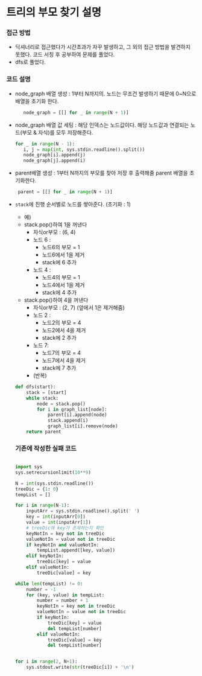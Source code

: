 # 트리의 부모 찾기 설명

### 접근 방법

- 딕셔너리로 접근했다가 시간초과가 자꾸 발생하고, 그 외의 접근 방법을 발견하지 못했다. 코드 서칭 후 공부하여 문제를 풀었다.
- dfs로 풀었다.


### 코드 설명

- node_graph 배열 생성 : 1부터 N까지의. 노드는 무조건 발생하기 때문에 0~N으로 배열을 초기화 한다.

	 ```py
		node_graph = [[] for _ in range(N + 1)]
	```

- node_graph 배열 값 세팅 : 해당 인덱스는 노드값이다. 해당 노드값과 연결되는 노드(부모 & 자식)를 모두 저장해준다.

	 ```py
	for _ in range(N - 1):
		i, j = map(int, sys.stdin.readline().split())
		node_graph[i].append(j)
		node_graph[j].append(i)
	```
		
-  parent배열 생성 : 1부터 N까지의 부모를 찾아 저장 후 출력해줄 parent 배열을 초기화한다.

	```py
	 parent = [[] for _ in range(N + 1)]
	```
		
- `stack`에 진행 순서별로 노드를 쌓아준다. (초기화 : 1)
	- 예) 
	- stack.pop()하여 1을 꺼낸다 
		- 	자식or부모 : (6, 4)
		-  노드 6 :
			-  노드6의 부모 = 1
			-  노드6에서 1을 제거
			-  stack에 6 추가
		-  노드 4 :
			-  노드4의 부모 = 1
			-  노드4에서 1을 제거
			-  stack에 4 추가
	-  stack.pop()하여 4을 꺼낸다 
		- 	자식or부모 : (2, 7) (앞에서 1은 제거해줌)
		-  노드 2 :
			-  노드2의 부모 = 4
			-  노드2에서 4을 제거
			-  stack에 2 추가
		-  노드 7:
			-  노드7의 부모 = 4
			-  노드7에서 4을 제거
			-  stack에 7 추가
		- (반복)

	```py
	def dfs(start):
	    stack = [start]
	    while stack:
	        node = stack.pop()
	        for i in graph_list[node]:
	            parent[i].append(node)
	            stack.append(i)
	            graph_list[i].remove(node)
	    return parent
	```
	
	
	
	### 기존에 작성한 실패 코드
	
	
	```py
		
	import sys
	sys.setrecursionlimit(10**9)
	
	N = int(sys.stdin.readline())
	treeDic = {1: 0}
	tempList = []
	
	for i in range(N-1):
	    inputArr = sys.stdin.readline().split(' ')
	    key = int(inputArr[0])
	    value = int(inputArr[1])
	    # treeDic에 key가 존재하는지 확인
	    keyNotIn = key not in treeDic
	    valueNotIn = value not in treeDic
	    if keyNotIn and valueNotIn:
	        tempList.append([key, value])
	    elif keyNotIn:
	        treeDic[key] = value
	    elif valueNotIn:
	        treeDic[value] = key
	
	while len(tempList) != 0:
	    number = -1
	    for (key, value) in tempList:
	        number = number + 1
	        keyNotIn = key not in treeDic
	        valueNotIn = value not in treeDic
	        if keyNotIn:
	            treeDic[key] = value
	            del tempList[number]
	        elif valueNotIn:
	            treeDic[value] = key
	            del tempList[number]
	
	
	for i in range(2, N+1):
	    sys.stdout.write(str(treeDic[i]) + '\n')

	```